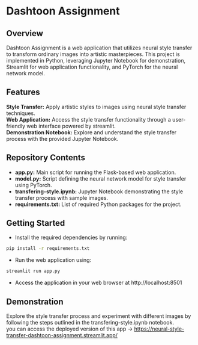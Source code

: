 # Dashtoon Assignment
## Overview
Dashtoon Assignment is a web application that utilizes neural style transfer to transform ordinary images into artistic masterpieces. This project is implemented in Python, leveraging Jupyter Notebook for demonstration, Streamlit for web application functionality, and PyTorch for the neural network model.

## Features
<b>Style Transfer:</b>  Apply artistic styles to images using neural style transfer techniques. \
<b>Web Application:</b> Access the style transfer functionality through a user-friendly web interface powered by streamlit. \
<b>Demonstration Notebook:</b> Explore and understand the style transfer process with the provided Jupyter Notebook.
## Repository Contents
- <b>app.py:</b> Main script for running the Flask-based web application. 
- <b>model.py:</b> Script defining the neural network model for style transfer using PyTorch.
- <b>transfering-style.ipynb:</b> Jupyter Notebook demonstrating the style transfer process with sample images.
- <b>requirements.txt:</b> List of required Python packages for the project.

## Getting Started
- Install the required dependencies by running:

```bash
pip install -r requirements.txt
```
- Run the web application using:

```bash
streamlit run app.py
```
- Access the application in your web browser at http://localhost:8501

## Demonstration
Explore the style transfer process and experiment with different images by following the steps outlined in the transfering-style.ipynb notebook. \
you can access the deployed version of this app -> https://neural-style-transfer-dashtoon-assignment.streamlit.app/

